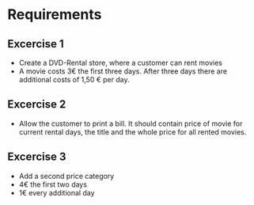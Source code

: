 # Requirements

## Excercise 1
* Create a DVD-Rental store, where a customer can rent movies
* A movie costs 3€ the first three days. After three days there are additional costs
  of 1,50 € per day.


## Excercise 2
* Allow the customer to print a bill. It should contain
  price of movie for current rental days, the title and the whole price for all rented movies.

## Excercise 3
* Add a second price category
* 4€ the first two days
* 1€ every additional day
